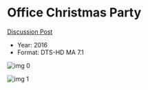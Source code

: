 # Office Christmas Party

[Discussion Post](https://www.avsforum.com/threads/bass-eq-for-filtered-movies.2995212/post-56746334)

* Year: 2016
* Format: DTS-HD MA 7.1

![img 0](https://i.imgur.com/Ro81mkz.jpg)

![img 1](https://i.imgur.com/SWdsqSf.png)

